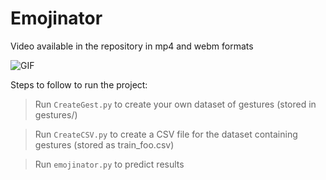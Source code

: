 # Emojinator

Video available in the repository in mp4 and webm formats

![GIF](video.gif "Predictions")

Steps to follow to run the project:
> Run ```CreateGest.py``` to create your own dataset of gestures (stored in gestures/)

> Run ```CreateCSV.py``` to create a CSV file for the dataset containing gestures (stored as train_foo.csv)

> Run ```emojinator.py``` to predict results